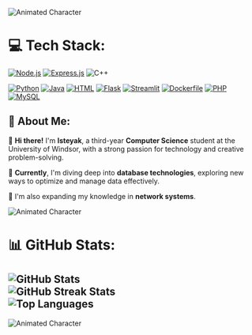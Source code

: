 <!--
**Isteyak12/Isteyak12** is a ✨ _special_ ✨ repository because its `README.md` (this file) appears on your GitHub profile.
- 🔭 I’m currently working on Java
- 🌱 I’m currently learning Java
- 👯 I’m looking to collaborate on Java projects
- 🤔 I’m looking for help with Java
- 💬 Ask me about Python and C++
- 📫 How to reach me: isteyakislam12@gmail.com
- ⚡ Fun fact: I know C++ and Python data structure.
-->
<!--[![Tech Stack](https://img.shields.io/badge/Tech%20Stack-gray?logo=laptop&style=for-the-badge)](https://your-link-here)-->
![Animated Character](https://media.tenor.com/VjjwSvR2wKAAAAAM/helloworld-helloworld-print.gif)
# 💻 Tech Stack:
[![Node.js](https://img.shields.io/badge/Node.js-339933?logo=node.js&style=for-the-badge)](https://nodejs.org/)
[![Express.js](https://img.shields.io/badge/Express.js-000000?logo=express&style=for-the-badge)](https://expressjs.com/)
![C++](https://img.shields.io/badge/c++-%2300599C.svg?style=for-the-badge&logo=c%2B%2B&logoColor=white)
<!--[![C++](https://img.shields.io/badge/C++-blue?logo=c%2B%2B&style=for-the-badge)](https://en.wikipedia.org/wiki/C%2B%2B)-->
[![Python](https://img.shields.io/badge/Python-blue?logo=python&style=for-the-badge)](https://www.python.org/)
[![Java](https://img.shields.io/badge/Java-orange?logo=java&style=for-the-badge)](https://www.java.com/)
[![HTML](https://img.shields.io/badge/HTML-red?logo=html5&style=for-the-badge)](https://en.wikipedia.org/wiki/HTML)
[![Flask](https://img.shields.io/badge/Flask-yellow?logo=flask&style=for-the-badge)](https://flask.palletsprojects.com/)
[![Streamlit](https://img.shields.io/badge/Streamlit-purple?logo=streamlit&style=for-the-badge)](https://streamlit.io/)
[![Dockerfile](https://img.shields.io/badge/Dockerfile-blueviolet?logo=docker&style=for-the-badge)](https://www.docker.com/)
[![PHP](https://img.shields.io/badge/PHP-777BB4?logo=php&style=for-the-badge)](https://www.php.net)
[![MySQL](https://img.shields.io/badge/MySQL-4479A1?logo=mysql&style=for-the-badge)](https://www.mysql.com)

## 💫 About Me:
👋 **Hi there!** I'm **Isteyak**, a third-year **Computer Science** student at the University of Windsor, with a strong passion for technology and creative problem-solving.<br>

🔭 **Currently**, I'm diving deep into **database technologies**, exploring new ways to optimize and manage data effectively.<br>

🌱 I'm also expanding my knowledge in **network systems**.<br>

![Animated Character](https://media4.giphy.com/media/bGgsc5mWoryfgKBx1u/200w.gif?cid=6c09b952hk36t76podqoceh464ouz1vbptyqlgu814ayfn7t&ep=v1_gifs_search&rid=200w.gif&ct=g)

# 📊 GitHub Stats:
![GitHub Stats](https://github-readme-stats.vercel.app/api?username=Isteyak12&theme=gotham&hide_border=false&include_all_commits=true&count_private=true&cache_seconds=1800)<br/>
![GitHub Streak Stats](https://github-readme-streak-stats.herokuapp.com/?user=Isteyak12&theme=gotham&hide_border=false&cache_seconds=1800)<br/>
![Top Languages](https://github-readme-stats.vercel.app/api/top-langs/?username=Isteyak12&theme=gotham&hide_border=false&include_all_commits=true&count_private=true&layout=compact&cache_seconds=1800)
---
![Animated Character](https://i.redd.it/n8agw6z2smyb1.gif)
  
<!-- Proudly created with GPRM ( https://gprm.itsvg.in ) -->



